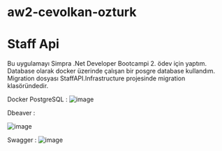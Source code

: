 # aw2-cevolkan-ozturk
# Staff Api


Bu uygulamayı Simpra .Net Developer Bootcampi 2. ödev için yaptım.
Database olarak docker üzerinde çalışan bir posgre database kullandım.
Migration dosyası StaffAPI.Infrastructure projesinde migration klasöründedir.

Docker PostgreSQL :
![image](https://github.com/P259-Simpra-NET-Bootcamp/aw2-cevolkan-ozturk/assets/98951889/13791b93-7f6c-409e-a757-dd98247a3c48)

Dbeaver :

![image](https://github.com/P259-Simpra-NET-Bootcamp/aw2-cevolkan-ozturk/assets/98951889/a96c2572-186f-4a20-a2ef-51c94e6ff691)


Swagger :
![image](https://github.com/P259-Simpra-NET-Bootcamp/aw2-cevolkan-ozturk/assets/98951889/e6fc622c-e09f-47e1-90f4-8a4ca279cbfc)
